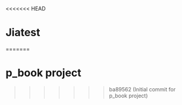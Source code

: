 <<<<<<< HEAD
# Jiatest
=======
# p_book project
>>>>>>> ba89562 (Initial commit for p_book project)
